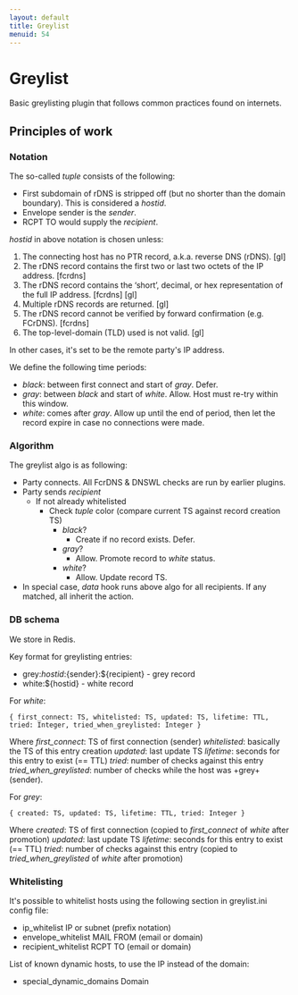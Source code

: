 ```yaml
---
layout: default
title: Greylist
menuid: 54
---
```

# Greylist

Basic greylisting plugin that follows common practices found on internets.

## Principles of work

### Notation

The so-called _tuple_ consists of the following:

* First subdomain of rDNS is stripped off (but no shorter than the domain boundary). This is considered a _hostid_.
* Envelope sender is the _sender_.
* RCPT TO would supply the _recipient_.

_hostid_ in above notation is chosen unless:

1. The connecting host has no PTR record, a.k.a. reverse DNS (rDNS). [gl]
1. The rDNS record contains the first two or last two octets of the IP address. [fcrdns]
1. The rDNS record contains the ‘short’, decimal, or hex representation of the full IP address. [fcrdns] [gl]
1. Multiple rDNS records are returned. [gl]
1. The rDNS record cannot be verified by forward confirmation (e.g. FCrDNS). [fcrdns]
1. The top-level-domain (TLD) used is not valid. [gl]

In other cases, it's set to be the remote party's IP address.

We define the following time periods:

* _black_:  between first connect and start of _gray_. Defer.
* _gray_:   between _black_ and start of _white_. Allow. Host must re-try within this window.
* _white_:  comes after _gray_. Allow up until the end of period, then let the record expire in case no connections were made.

### Algorithm

The greylist algo is as following:

  * Party connects. All FcrDNS & DNSWL checks are run by earlier plugins.
  * Party sends _recipient_
    * If not already whitelisted
        * Check _tuple_ color (compare current TS against record creation TS)
            * _black_?
                * Create if no record exists. Defer.
            * _gray_?
                * Allow. Promote record to _white_ status.
            * _white_?
                * Allow. Update record TS.
  * In special case, _data_ hook runs above algo for all recipients. If any matched, all inherit the action.

### DB schema

We store in Redis.

Key format for greylisting entries:

  * grey:${hostid}:${sender}:${recipient} - grey record
  * white:${hostid} - white record


For _white_:

    { first_connect: TS, whitelisted: TS, updated: TS, lifetime: TTL, tried: Integer, tried_when_greylisted: Integer }

  Where
    _first_connect_: TS of first connection (sender)
    _whitelisted_: basically the TS of this entry creation
    _updated_: last update TS
    _lifetime_: seconds for this entry to exist (== TTL)
    _tried_: number of checks against this entry
    _tried_when_greylisted_: number of checks while the host was +grey+ (sender).

For _grey_:

    { created: TS, updated: TS, lifetime: TTL, tried: Integer }

  Where
    _created_: TS of first connection (copied to _first_connect_ of _white_ after promotion)
    _updated_: last update TS
    _lifetime_: seconds for this entry to exist (== TTL)
    _tried_: number of checks against this entry (copied to _tried_when_greylisted_ of _white_ after promotion)

### Whitelisting

It's possible to whitelist hosts using the following section in greylist.ini config file:

  * ip\_whitelist               IP or subnet (prefix notation)
  * envelope\_whitelist         MAIL FROM (email or domain)
  * recipient\_whitelist        RCPT TO  (email or domain)

List of known dynamic hosts, to use the IP instead of the domain:

  * special\_dynamic\_domains    Domain

